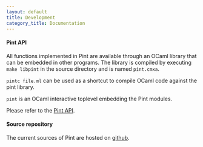 ```yaml
---
layout: default
title: Development
category_title: Documentation
---
```



#### Pint API

All functions implemented in Pint are available through an OCaml library that can be embedded in
other programs.
The library is compiled by executing `make libpint` in the source directory and is named
`pint.cmxa`.

`pintc file.ml` can be used as a shortcut to compile OCaml code against the pint library.

`pint` is an OCaml interactive toplevel embedding the Pint modules.

Please refer to the [Pint API](http://loicpauleve.name/pint/docs/api/).


#### Source repository

The current sources of Pint are hosted on [github](https://github.com/pauleve/pint).


